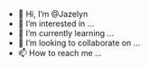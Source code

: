 - 👋 Hi, I’m @Jazelyn
- 👀 I’m interested in ...
- 🌱 I’m currently learning ...
- 💞️ I’m looking to collaborate on ...
- 📫 How to reach me ...

<!---
Jazelyn/Jazelyn is a ✨ special ✨ repository because its `README.md` (this file) appears on your GitHub profile.
You can click the Preview link to take a look at your changes.
--->

